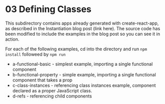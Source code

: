 # 03 Defining Classes

This subdirectory contains apps already generated with create-react-app, as
described in the Instantiation blog post (link here).  The source code has been
modified to include the examples in the blog post so you can see it in action.

For each of the following examples, cd into the directory and run ```npm
install``` followeed by ```npm run```

* a-functional-basic - simplest example, importing a single functional component
* b-functional-property - simple example, importing a single functional component that takes a prop
* c-class-instances - referencing class instances example, component declared as a proper JavaScript class.
* d-refs - referencing child components
